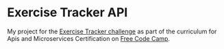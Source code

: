 # Exercise Tracker API

My project for the [Exercise Tracker challenge](https://learn.freecodecamp.org/apis-and-microservices/apis-and-microservices-projects/exercise-tracker) as part of the curriculum for Apis and Microservices Certification on [Free Code Camp](https://www.freecodecamp.org).
